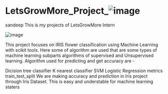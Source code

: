 # LetsGrowMore_Project_![image](https://github.com/Solankys123/LetsGrowMore_Project_sandeep/assets/92093959/6f2962ba-3c8f-4f2b-8487-26e0d5178214)
sandeep
This is my projects of LetsGrowMore Intern

![image](https://github.com/Solankys123/LetsGrowMore_Project_sandeep/assets/92093959/3fda01fe-94cd-450c-8856-81f68d138ddd)



This project focuses on IRIS flower classification using Machine Learning with scikit tools. Here some of algorithm are used that are some types of machine learning subparts algorithms of supervised and Unsupervised learning. Algorithm used for predicting and get accuracy are -

Dicision tree classifier
K nearest classifier
SVM
Logistic Regression
metrics
train_test_split We are making accuracy and prediction in Iris project through Iris Dataset. This is easy and understable for machine learning staters
